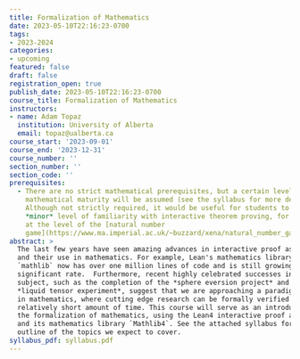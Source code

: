 ```yaml
---
title: Formalization of Mathematics
date: 2023-05-10T22:16:23-0700
tags:
- 2023-2024
categories:
- upcoming
featured: false
draft: false
registration_open: true
publish_date: 2023-05-10T22:16:23-0700
course_title: Formalization of Mathematics
instructors:
- name: Adam Topaz
  institution: University of Alberta
  email: topaz@ualberta.ca
course_start: '2023-09-01'
course_end: '2023-12-31'
course_number: ''
section_number: ''
section_code: ''
prerequisites: 
  - There are no strict mathematical prerequisites, but a certain level of
    mathematical maturity will be assumed (see the syllabus for more details).
    Although not strictly required, it would be useful for students to have some
    *minor* level of familiarity with interactive theorem proving, for example
    at the level of the [natural number
    game](https://www.ma.imperial.ac.uk/~buzzard/xena/natural_number_game/)
abstract: >
  The last few years have seen amazing advances in interactive proof assistants
  and their use in mathematics. For example, Lean's mathematics library
  `mathlib` now has over one million lines of code and is still growing in a
  significant rate.  Furthermore, recent highly celebrated successes in the
  subject, such as the completion of the *sphere eversion project* and the
  *liquid tensor experiment*, suggest that we are approaching a paradigm shift
  in mathematics, where cutting edge research can be formally verified in a
  relatively short amount of time. This course will serve as an introduction to
  the formalization of mathematics, using the Lean4 interactive proof assistant
  and its mathematics library `Mathlib4`. See the attached syllabus for an
  outline of the topics we expect to cover.
syllabus_pdf: syllabus.pdf
---
```

